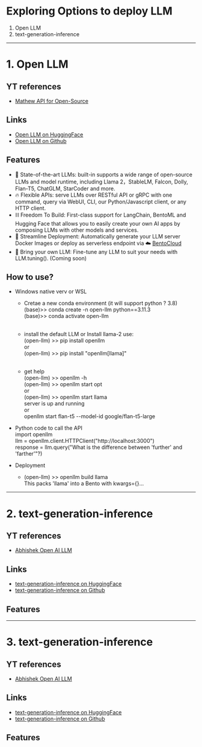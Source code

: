 
# Exploring Options to deploy LLM

1. Open LLM
2. text-generation-inference

<hr />

# 1. Open LLM

## YT references 
- [Mathew API for Open-Source](https://www.youtube.com/watch?v=8nZZ2oQhx4E&ab_channel=MatthewBerman)

## Links 
- [Open LLM on HuggingFace](https://huggingface.co/spaces/HuggingFaceH4/open_llm_leaderboard)
- [Open LLM on Github](https://github.com/bentoml/OpenLLM)


## Features
- 🚂 State-of-the-art LLMs: built-in supports a wide range of open-source LLMs and model runtime, including Llama 2，StableLM, Falcon, Dolly, Flan-T5, ChatGLM, StarCoder and more.
- 🔥 Flexible APIs: serve LLMs over RESTful API or gRPC with one command, query via WebUI, CLI, our Python/Javascript client, or any HTTP client.
- ⛓️ Freedom To Build: First-class support for LangChain, BentoML and Hugging Face that allows you to easily create your own AI apps by composing LLMs with other models and services.
- 🎯 Streamline Deployment: Automatically generate your LLM server Docker Images or deploy as serverless endpoint via ☁️ [BentoCloud](https://www.bentoml.com/cloud)
- 🤖️ Bring your own LLM: Fine-tune any LLM to suit your needs with LLM.tuning(). (Coming soon)

## How to use?
- Windows native verv or WSL
    - Cretae a new conda environment (it will support python ? 3.8)<br>
    (base)>> conda create -n open-llm python==3.11.3<br>
    (base)>> conda activate open-llm <br> <br>

    - install the default LLM or Install llama-2 use:<br>
    (open-llm) >> pip install openllm <br>
    or <br>
    (open-llm) >> pip install "openllm[llama]" <br> <br>
    
    - get help <br>
    (open-llm) >> openllm -h <br>
    (open-llm) >> openllm start opt <br> 
    or <br>
    (open-llm) >> openllm start llama <br> 
    server is up and running <br> 
    or <br>
    openllm start flan-t5 --model-id google/flan-t5-large <br>

- Python code to call the API <br>
    import openllm <br>
    llm = openllm.client.HTTPClient("http://localhost:3000") <br>
    response = llm.query("What is the difference between 'further' and 'farther'"?)<br>
    
- Deployment 
    - (open-llm) >> openllm build llama <br>
    This packs 'llama' into a Bento with kwargs={}...

<hr />

# 2. text-generation-inference


## YT references 
- [Abhishek Open AI LLM](https://www.youtube.com/watch?v=o1BCq1KJULM&t=1022s&ab_channel=AbhishekThakur)

## Links 
- [text-generation-inference on HuggingFace](https://huggingface.co/text-generation-inference)
- [text-generation-inference on Github](https://github.com/huggingface/text-generation-inference)


## Features


<hr />

# 3. text-generation-inference


## YT references 
- [Abhishek Open AI LLM](https://www.youtube.com/watch?v=o1BCq1KJULM&t=1022s&ab_channel=AbhishekThakur)

## Links 
- [text-generation-inference on HuggingFace](https://huggingface.co/text-generation-inference)
- [text-generation-inference on Github](https://github.com/huggingface/text-generation-inference)


## Features
